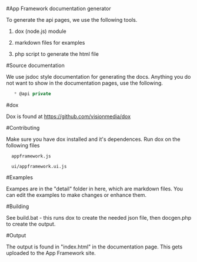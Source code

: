 #App Framework documentation generator

To generate the api pages, we use the following tools.

1) dox (node.js) module

2) markdown files for examples

3) php script to generate the html file


#Source documentation

We use jsdoc style documentation for generating the docs.  Anything you do not want to show in the documentation pages, use the following.

```js
   * @api private
```

#dox

Dox is found at https://github.com/visionmedia/dox

#Contributing

Make sure you have dox installed and it's dependences.  Run dox on the following files

```
  appframework.js

  ui/appframework.ui.js
```

#Examples

Exampes are in the "detail" folder in here, which are markdown files.  You can edit the examples to make changes or enhance them.

#Building

See build.bat - this runs dox to create the needed json file, then docgen.php to create the output.

#Output

The output is found in "index.html" in the documentation page.  This gets uploaded to the App Framework site.
